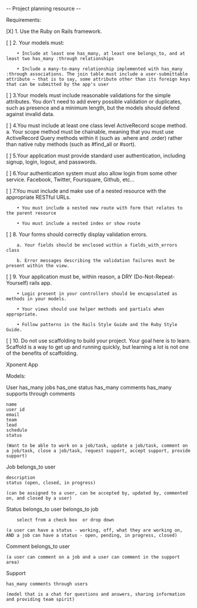 -- Project planning resource --

Requirements:

[X]   1. Use the Ruby on Rails framework.

[ ]   2. Your models must:

        • Include at least one has_many, at least one belongs_to, and at least two has_many :through relationships

        • Include a many-to-many relationship implemented with has_many :through associations. The join table must include a user-submittable attribute — that is to say, some attribute other than its foreign keys that can be submitted by the app's user

 [ ]   3.Your models must include reasonable validations for the simple attributes. You don't need to add every possible validation or duplicates, such as presence and a minimum length, but the models should defend against invalid data.

 [ ]   4.You must include at least one class level ActiveRecord scope method. a. Your scope method must be chainable, meaning that you must use ActiveRecord Query methods within it (such as .where and .order) rather than native ruby methods (such as #find_all or #sort).

 [ ]   5.Your application must provide standard user authentication, including signup, login, logout, and passwords.

 [ ]   6.Your authentication system must also allow login from some other service. Facebook, Twitter, Foursquare, Github, etc...

 [ ]   7.You must include and make use of a nested resource with the appropriate RESTful URLs.

        • You must include a nested new route with form that relates to the parent resource

        • You must include a nested index or show route

 [ ]   8. Your forms should correctly display validation errors.

        a. Your fields should be enclosed within a fields_with_errors class

        b. Error messages describing the validation failures must be present within the view.

 [ ]   9. Your application must be, within reason, a DRY (Do-Not-Repeat-Yourself) rails app.

        • Logic present in your controllers should be encapsulated as methods in your models.

        • Your views should use helper methods and partials when appropriate.

        • Follow patterns in the Rails Style Guide and the Ruby Style Guide.

 [ ]   10. Do not use scaffolding to build your project. Your goal here is to learn. Scaffold is a way to get up and running quickly, but learning a lot is not one of the benefits of scaffolding.

Xponent App

Models:

User
    has_many jobs
    has_one status
    has_many comments
    has_many supports through comments

    name
    user id
    email
    team
    lead
    schedule
    status

    (Want to be able to work on a job/task, update a job/task, comment on a job/task, close a job/task, request support, accept support, provide support)

Job
    belongs_to user

    description
    status (open, closed, in progress)

    (can be assigned to a user, can be accepted by, updated by, commented on, and closed by a user)

Status
    belongs_to user
    belongs_to job

        select from a check box  or drop down

    (a user can have a status - working, off, what they are working on, AND a job can have a status - open, pending, in progress, closed)

Comment
    belongs_to user
    

    (a user can comment on a job and a user can comment in the support area)

Support

    has_many comments through users

    (model that is a chat for questions and answers, sharing information and providing team spirit)

